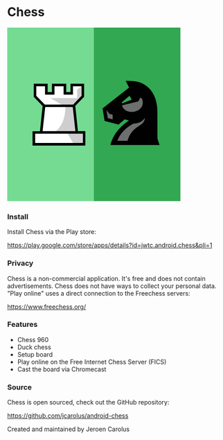 # Chess

![Chess](./images/logo.svg)

### Install
Install Chess via the Play store:

https://play.google.com/store/apps/details?id=jwtc.android.chess&pli=1


### Privacy

Chess is a non-commercial application. It's free and does not contain advertisements.
Chess does not have ways to collect your personal data.
"Play online" uses a direct connection to the Freechess servers:

https://www.freechess.org/

### Features

- Chess 960
- Duck chess
- Setup board
- Play online on the Free Internet Chess Server (FICS)
- Cast the board via Chromecast


### Source

Chess is open sourced, check out the GitHub repository:

https://github.com/jcarolus/android-chess

Created and maintained by Jeroen Carolus

